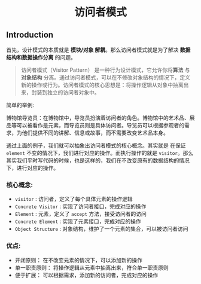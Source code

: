 # <center>访问者模式</center>

## Introduction

首先，设计模式的本质就是 **模块/对象 解耦**。那么访问者模式就是为了解决 **数据结构和数据操作分离** 的问题。

> 访问者模式（Visitor Pattern）​ 是一种行为设计模式，它允许你将 **​算法** 与 **​对象结构** 分离。通过访问者模式，可以在不修改对象结构的情况下，定义新的操作或行为。访问者模式的核心思想是：​将操作逻辑从对象中抽离出来，封装到独立的访问者对象中。

简单的举例:

博物馆导览员：在博物馆中，导览员扮演着访问者的角色。博物馆中的艺术品、展品等可以被看作是元素，而导览员则是具体访问者。导览员可以根据参观者的需求，为他们提供不同的讲解、信息或故事，而不需要改变艺术品本身。

通过上面的例子，我们就可以抽象出访问者模式的核心概念。其实就是 在保证 `element` 不变的情况下，我们进行对应的操作。而执行操作的就是 `visitor`。那么其实我们平时写代码的时候，也是这样的，我们在不改变原有的数据结构的情况下，进行对应的操作。 

### 核心概念:

- `visitor` : 访问者，定义了每个具体元素的操作逻辑
- `Concrete Visitor` : 实现了访问者接口，完成对应的操作
- `Element` : 元素，定义了 `accept` 方法，接受访问者的访问
- `Concrete Element` : 实现了元素接口，完成对应的操作
- `Object Structure` : 对象结构，维护了一个元素的集合，可以被访问者访问


### 优点:
- 开闭原则： 在不改变元素的情况下，可以添加新的操作
- 单一职责原则： 将操作逻辑从元素中抽离出来，符合单一职责原则
- 便于扩展： 可以根据需求，添加新的访问者，完成对应的操作